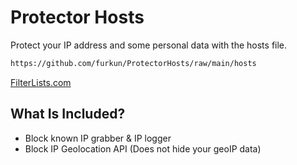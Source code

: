 # Protector Hosts
Protect your IP address and some personal data with the hosts file.

```sh
https://github.com/furkun/ProtectorHosts/raw/main/hosts
```

[FilterLists.com](https://filterlists.com/lists/anti-ip-grabber-hosts)

## What Is Included?
- Block known IP grabber & IP logger
- Block IP Geolocation API (Does not hide your geoIP data)
